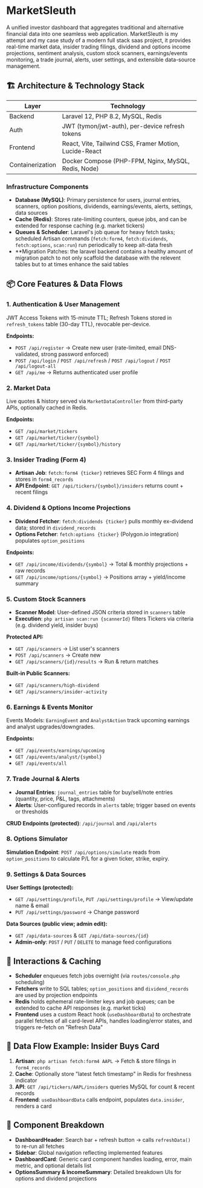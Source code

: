 # MarketSleuth

A unified investor dashboard that aggregates traditional and alternative financial data into one seamless web application. MarketSleuth is my attempt and my case study of a modern full stack saas project, it provides real-time market data, insider trading filings, dividend and options income projections, sentiment analysis, custom stock scanners, earnings/events monitoring, a trade journal, alerts, user settings, and extensible data-source management.

## 🏗️ Architecture & Technology Stack

| Layer | Technology |
|-------|------------|
| Backend | Laravel 12, PHP 8.2, MySQL, Redis |
| Auth | JWT (tymon/jwt-auth), per-device refresh tokens |
| Frontend | React, Vite, Tailwind CSS, Framer Motion, Lucide-React |
| Containerization | Docker Compose (PHP-FPM, Nginx, MySQL, Redis, Node) |

### Infrastructure Components

- **Database (MySQL)**: Primary persistence for users, journal entries, scanners, option positions, dividends, earnings/events, alerts, settings, data sources
- **Cache (Redis)**: Stores rate-limiting counters, queue jobs, and can be extended for response caching (e.g. market tickers)
- **Queues & Scheduler**: Laravel's job queue for heavy fetch tasks; scheduled Artisan commands (`fetch:form4`, `fetch:dividends`, `fetch:options`, `scan:run`) run periodically to keep alt-data fresh
- **Migration Patches: the laravel backend contains a healthy amount of migration patch to not only scaffold the database with the relevent tables but to at times enhance the said tables

## 📦 Core Features & Data Flows

### 1. Authentication & User Management

JWT Access Tokens with 15-minute TTL; Refresh Tokens stored in `refresh_tokens` table (30-day TTL), revocable per-device.

**Endpoints:**
- `POST /api/register` → Create new user (rate-limited, email DNS-validated, strong password enforced)
- `POST /api/login` / `POST /api/refresh` / `POST /api/logout` / `POST /api/logout-all`
- `GET /api/me` → Returns authenticated user profile

### 2. Market Data

Live quotes & history served via `MarketDataController` from third-party APIs, optionally cached in Redis.

**Endpoints:**
- `GET /api/market/tickers`
- `GET /api/market/ticker/{symbol}`
- `GET /api/market/ticker/{symbol}/history`

### 3. Insider Trading (Form 4)

- **Artisan Job**: `fetch:form4 {ticker}` retrieves SEC Form 4 filings and stores in `form4_records`
- **API Endpoint**: `GET /api/tickers/{symbol}/insiders` returns count + recent filings

### 4. Dividend & Options Income Projections

- **Dividend Fetcher**: `fetch:dividends {ticker}` pulls monthly ex-dividend data; stored in `dividend_records`
- **Options Fetcher**: `fetch:options {ticker}` (Polygon.io integration) populates `option_positions`

**Endpoints:**
- `GET /api/income/dividends/{symbol}` → Total & monthly projections + raw records
- `GET /api/income/options/{symbol}` → Positions array + yield/income summary

### 5. Custom Stock Scanners

- **Scanner Model**: User-defined JSON criteria stored in `scanners` table
- **Execution**: `php artisan scan:run {scannerId}` filters Tickers via criteria (e.g. dividend yield, insider buys)

**Protected API:**
- `GET /api/scanners` → List user's scanners
- `POST /api/scanners` → Create new
- `GET /api/scanners/{id}/results` → Run & return matches

**Built-in Public Scanners:**
- `GET /api/scanners/high-dividend`
- `GET /api/scanners/insider-activity`

### 6. Earnings & Events Monitor

Events Models: `EarningEvent` and `AnalystAction` track upcoming earnings and analyst upgrades/downgrades.

**Endpoints:**
- `GET /api/events/earnings/upcoming`
- `GET /api/events/analyst/{symbol}`
- `GET /api/events/all`

### 7. Trade Journal & Alerts

- **Journal Entries**: `journal_entries` table for buy/sell/note entries (quantity, price, P&L, tags, attachments)
- **Alerts**: User-configured records in `alerts` table; trigger based on events or thresholds

**CRUD Endpoints (protected)**: `/api/journal` and `/api/alerts`

### 8. Options Simulator

**Simulation Endpoint**: `POST /api/options/simulate` reads from `option_positions` to calculate P/L for a given ticker, strike, expiry.

### 9. Settings & Data Sources

**User Settings (protected):**
- `GET /api/settings/profile`, `PUT /api/settings/profile` → View/update name & email
- `PUT /api/settings/password` → Change password

**Data Sources (public view; admin edit):**
- `GET /api/data-sources` & `GET /api/data-sources/{id}`
- **Admin-only**: `POST` / `PUT` / `DELETE` to manage feed configurations

## 🔄 Interactions & Caching

- **Scheduler** enqueues fetch jobs overnight (via `routes/console.php` scheduling)
- **Fetchers** write to SQL tables; `option_positions` and `dividend_records` are used by projection endpoints
- **Redis** holds ephemeral rate-limiter keys and job queues; can be extended to cache API responses (e.g. market ticks)
- **Frontend** uses a custom React hook (`useDashboardData`) to orchestrate parallel fetches of all card-level APIs, handles loading/error states, and triggers re-fetch on "Refresh Data"

## 🔄 Data Flow Example: Insider Buys Card

1. **Artisan**: `php artisan fetch:form4 AAPL` → Fetch & store filings in `form4_records`
2. **Cache**: Optionally store "latest fetch timestamp" in Redis for freshness indicator
3. **API**: `GET /api/tickers/AAPL/insiders` queries MySQL for count & recent records
4. **Frontend**: `useDashboardData` calls endpoint, populates `data.insider`, renders a card

## 🧩 Component Breakdown

- **DashboardHeader**: Search bar + refresh button → calls `refreshData()` to re-run all fetches
- **Sidebar**: Global navigation reflecting implemented features
- **DashboardCard**: Generic card component handles loading, error, main metric, and optional details list
- **OptionsSummary & IncomeSummary**: Detailed breakdown UIs for options and dividend projections
